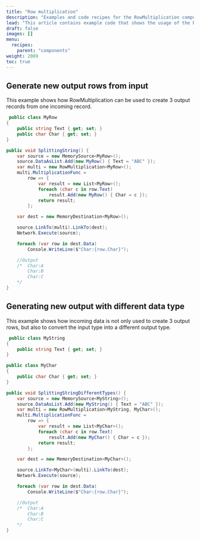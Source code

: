 ```yaml
---
title: "Row multiplication"
description: "Examples and code recipes for the RowMultiplication component."
lead: "This article contains example code that shows the usage of the RowMultiplication component."
draft: false
images: []
menu:
  recipes:
    parent: "components"
weight: 2089
toc: true
---
```


## Generate new output rows from input

This example shows how RowMultiplication can be used to create 3 output records from one incoming record. 

```C#
 public class MyRow
{
    public string Text { get; set; }
    public char Char { get; set; }
}

public void SplittingString() {
    var source = new MemorySource<MyRow>();
    source.DataAsList.Add(new MyRow() { Text = "ABC" });
    var multi = new RowMultiplication<MyRow>();
    multi.MultiplicationFunc =
        row => {
            var result = new List<MyRow>();
            foreach (char c in row.Text)
                result.Add(new MyRow() { Char = c });
            return result;
        };

    var dest = new MemoryDestination<MyRow>();

    source.LinkTo(multi).LinkTo(dest);
    Network.Execute(source);

    foreach (var row in dest.Data)
        Console.WriteLine($"Char:{row.Char}");

    //Output
    /*  Char:A
        Char:B
        Char:C
    */
}
```

## Generating new output with different data type

This example shows how incoming data is not only used to create 3 output rows, but also to convert the input type into a different output type.  

```C#
 public class MyString
{
    public string Text { get; set; }
}

public class MyChar
{
    public char Char { get; set; }
}

public void SplittingStringDifferentTypes() {
    var source = new MemorySource<MyString>();
    source.DataAsList.Add(new MyString() { Text = "ABC" });
    var multi = new RowMultiplication<MyString, MyChar>();
    multi.MultiplicationFunc =
        row => {
            var result = new List<MyChar>();
            foreach (char c in row.Text)
                result.Add(new MyChar() { Char = c });
            return result;
        };

    var dest = new MemoryDestination<MyChar>();

    source.LinkTo<MyChar>(multi).LinkTo(dest);
    Network.Execute(source);

    foreach (var row in dest.Data)
        Console.WriteLine($"Char:{row.Char}");

    //Output
    /*  Char:A
        Char:B
        Char:C
    */
}
```
